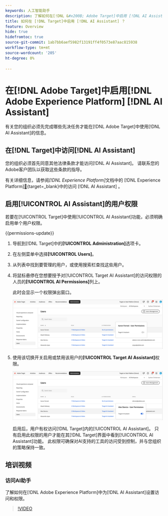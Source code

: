 ```yaml
---
keywords: 人工智能助手
description: 了解如何在[!DNL &#x200B; Adobe Target]中启用 [!DNL AI Assistant] 。
title: 如何在 [!DNL Target]中启用 [!DNL AI Assistant] ？
feature: Overview
hide: true
hidefromtoc: true
source-git-commit: 1ab7bb6aef5982f13191ff4f0573e87aac815938
workflow-type: tm+mt
source-wordcount: '205'
ht-degree: 0%

---
```


# 在[!DNL Adobe Target]中启用[!DNL Adobe Experience Platform] [!DNL AI Assistant]

有关您的组织必须先完成哪些先决任务才能在[!DNL Adobe Target]中使用[!DNL AI Assistant]的信息。

## 在[!DNL Target]中访问[!DNL AI Assistant]

您的组织必须首先同意其他法律条款才能访问[!DNL AI Assistant]。 请联系您的Adobe客户团队以获取这些条款的指导。

有关详细信息，请参阅&#x200B;*[!DNL Experience Platform]*&#x200B;文档中的 [!DNL Experience Platform][&#128279;](https://experienceleague.adobe.com/en/docs/experience-platform/ai-assistant/access){target=_blank}中的访问 [!DNL AI Assistant] 。

## 启用[!UICONTROL AI Assistant]的用户权限

若要在[!UICONTROL Target]中使用[!UICONTROL AI Assistant]功能，必须明确启用单个用户权限。

{{permissions-update}}

1. 导航到[!DNL Target]中的&#x200B;**[!UICONTROL Administration]**&#x200B;选项卡。
1. 在左侧菜单中选择&#x200B;**[!UICONTROL Users]**。
1. 从列表中找到要管理的用户，或使用搜索栏查找这些用户。
1. 将鼠标悬停在您想要授予对[!UICONTROL Target AI Assistant]的访问权限的人员的&#x200B;**[!UICONTROL AI Permissions]**&#x200B;列上。

   此时会显示一个权限弹出窗口。

   ![AI助手设置](/help/main/c-intro/assets/ai-pop-up2.png)

1. 使用该切换开关启用或禁用该用户的&#x200B;**[!UICONTROL Target AI Assistant]**&#x200B;权限。

   ![AI助手权限弹出窗口](/help/main/c-intro/assets/ai-pop-up.png)

   启用后，用户有权访问[!DNL Target]内的[!UICONTROL AI Assistant]。 只有启用此权限的用户才能在其[!DNL Target]界面中看到[!UICONTROL AI Assistant]功能。 此权限可确保对AI支持的工具的访问受到控制，并与您组织的策略保持一致。

## 培训视频

### 访问AI助手

了解如何在[!DNL Adobe Experience Platform]中为[!DNL AI Assistant]设置访问和权限。

>[!VIDEO](https://video.tv.adobe.com/v/3436470/?learn=on&#x26;enablevpops)
